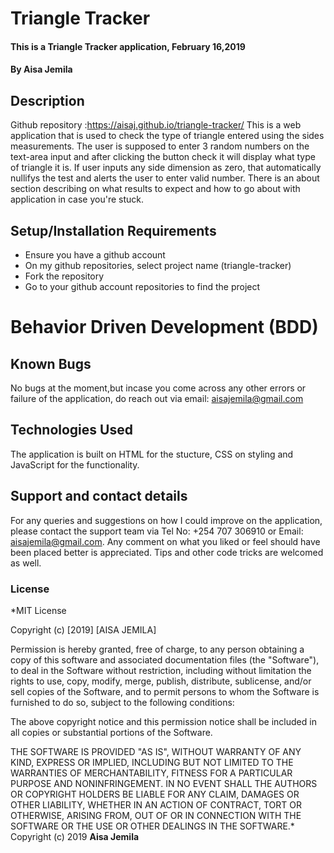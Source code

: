 # Triangle Tracker
#### This is a Triangle Tracker application, February 16,2019
#### By **Aisa Jemila**
## Description
Github repository :https://aisaj.github.io/triangle-tracker/
This is a web application that is used to check the type of triangle entered using the sides measurements. The user is supposed to enter 3 random numbers on the text-area input and after clicking the button check it will display what type of triangle it is. If user inputs any side dimension as zero, that automatically nullifys the test and alerts the user to enter valid number. There is an about section describing on what results to expect and how to go about with application in case you're stuck.
## Setup/Installation Requirements
* Ensure you have a github account
* On my github repositories, select project name (triangle-tracker)
* Fork the repository
* Go to your github account repositories to find the project
# Behavior Driven Development (BDD)

## Known Bugs
No bugs at the moment,but incase you come across any other errors or failure of the application, do reach out via email: aisajemila@gmail.com
## Technologies Used
The application is built on HTML for the stucture, CSS on styling and JavaScript for the functionality.
## Support and contact details
For any queries and suggestions on how I could improve on the application, please contact the support team via Tel No: +254 707 306910 or Email: aisajemila@gmail.com. Any comment on what you liked or feel should have been placed better is appreciated. Tips and other code tricks are welcomed as well.
### License
*MIT License

Copyright (c) [2019] [AISA JEMILA]

Permission is hereby granted, free of charge, to any person obtaining a copy
of this software and associated documentation files (the "Software"), to deal
in the Software without restriction, including without limitation the rights
to use, copy, modify, merge, publish, distribute, sublicense, and/or sell
copies of the Software, and to permit persons to whom the Software is
furnished to do so, subject to the following conditions:

The above copyright notice and this permission notice shall be included in all
copies or substantial portions of the Software.

THE SOFTWARE IS PROVIDED "AS IS", WITHOUT WARRANTY OF ANY KIND, EXPRESS OR
IMPLIED, INCLUDING BUT NOT LIMITED TO THE WARRANTIES OF MERCHANTABILITY,
FITNESS FOR A PARTICULAR PURPOSE AND NONINFRINGEMENT. IN NO EVENT SHALL THE
AUTHORS OR COPYRIGHT HOLDERS BE LIABLE FOR ANY CLAIM, DAMAGES OR OTHER
LIABILITY, WHETHER IN AN ACTION OF CONTRACT, TORT OR OTHERWISE, ARISING FROM,
OUT OF OR IN CONNECTION WITH THE SOFTWARE OR THE USE OR OTHER DEALINGS IN THE
SOFTWARE.*
Copyright (c) 2019 **Aisa Jemila**
